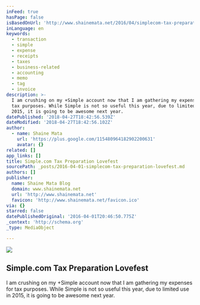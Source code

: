 ```yaml
---
inFeed: true
hasPage: false
isBasedOnUrl: 'http://www.shainemata.net/2016/04/simplecom-tax-preparation-lovefest.html'
inLanguage: en
keywords:
  - transaction
  - simple
  - expense
  - receipts
  - taxes
  - business-related
  - accounting
  - memo
  - tag
  - invoice
description: >-
  I am crushing on my +Simple account now that I am gathering my expenses for
  tax purposes. While Simple is not so useful this year, due to limited use in
  2015, it is going to be awesome next year.
datePublished: '2018-04-27T18:42:56.539Z'
dateModified: '2018-04-27T18:42:56.102Z'
author:
  - name: Shaine Mata
    url: 'https://plus.google.com/115480964182902200631'
    avatar: {}
related: []
app_links: []
title: Simple.com Tax Preparation Lovefest
sourcePath: _posts/2016-04-01-simplecom-tax-preparation-lovefest.md
authors: []
publisher:
  name: Shaine Mata Blog
  domain: www.shainemata.net
  url: 'http://www.shainemata.net'
  favicon: 'http://www.shainemata.net/favicon.ico'
via: {}
starred: false
datePublishedOriginal: '2016-04-01T20:46:50.775Z'
_context: 'http://schema.org'
_type: MediaObject

---
```

<article style=""><img src="https://s3-us-west-2.amazonaws.com/the-grid-img/p/e21e2d203d9a298596b6ae417ee75b51d3f56b34.png" /><h1>Simple.com Tax Preparation Lovefest</h1><p>I am crushing on my +Simple account now that I am gathering my expenses for tax purposes. While Simple is not so useful this year, due to limited use in 2015, it is going to be awesome next year.</p></article>